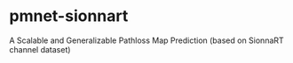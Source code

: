 # pmnet-sionnart
A Scalable and Generalizable Pathloss Map Prediction (based on SionnaRT channel dataset)
